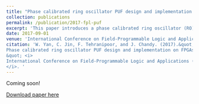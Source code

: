 ```yaml
---
title: "Phase calibrated ring oscillator PUF design and implementation on FPGAs"
collection: publications
permalink: /publication/2017-fpl-puf
excerpt: 'This paper introduces a phase calibrated ring oscillator (RO) PUF design which improves the reliability of over traditional RO PUFs.'
date: 2017-09-01
venue: 'International Conference on Field-Programmable Logic and Applications (FPL)'
citation: 'W. Yan, C. Jin, F. Tehranipoor, and J. Chandy. (2017).&quot;
Phase calibrated ring oscillator PUF design and implementation on FPGAs
&quot; <i>
International Conference on Field-Programmable Logic and Applications (FPL)
</i>. '
---
```


Coming soon!

[Download paper here](https://ieeexplore.ieee.org/document/8056859)
